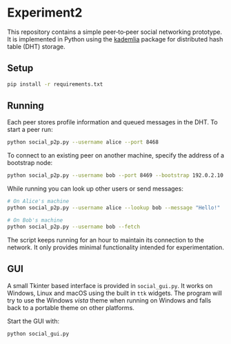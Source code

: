 # Experiment2

This repository contains a simple peer‑to‑peer social networking prototype. It is
implemented in Python using the [kademlia](https://github.com/bmuller/kademlia)
package for distributed hash table (DHT) storage.

## Setup

```bash
pip install -r requirements.txt
```

## Running

Each peer stores profile information and queued messages in the DHT. To start a
peer run:

```bash
python social_p2p.py --username alice --port 8468
```

To connect to an existing peer on another machine, specify the address of a
bootstrap node:

```bash
python social_p2p.py --username bob --port 8469 --bootstrap 192.0.2.10:8468
```

While running you can look up other users or send messages:

```bash
# On Alice's machine
python social_p2p.py --username alice --lookup bob --message "Hello!"

# On Bob's machine
python social_p2p.py --username bob --fetch
```

The script keeps running for an hour to maintain its connection to the network.
It only provides minimal functionality intended for experimentation.

## GUI

A small Tkinter based interface is provided in `social_gui.py`. It works on
Windows, Linux and macOS using the built in `ttk` widgets. The program will try
to use the Windows *vista* theme when running on Windows and falls back to a
portable theme on other platforms.

Start the GUI with:

```bash
python social_gui.py
```
